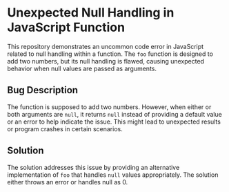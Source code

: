 # Unexpected Null Handling in JavaScript Function

This repository demonstrates an uncommon code error in JavaScript related to null handling within a function. The `foo` function is designed to add two numbers, but its null handling is flawed, causing unexpected behavior when null values are passed as arguments.

## Bug Description

The function is supposed to add two numbers. However, when either or both arguments are `null`, it returns `null` instead of providing a default value or an error to help indicate the issue. This might lead to unexpected results or program crashes in certain scenarios.

## Solution

The solution addresses this issue by providing an alternative implementation of `foo` that handles `null` values appropriately.  The solution either throws an error or handles null as 0.